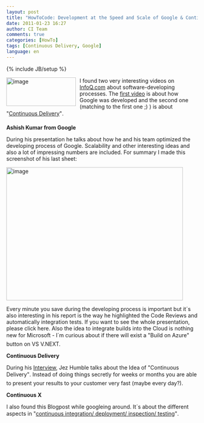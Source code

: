 ```yaml
---
layout: post
title: "HowToCode: Development at the Speed and Scale of Google & Continuous Delivery/X"
date: 2011-01-23 16:27
author: CI Team
comments: true
categories: [HowTo]
tags: [Continuous Delivery, Google]
language: en
---
```

{% include JB/setup %}

  <p align="left"><img style="background-image: none; border-bottom: 0px; border-left: 0px; margin: 0px 10px 10px 0px; padding-left: 0px; padding-right: 0px; border-top: 0px; border-right: 0px; padding-top: 0px" title="image" border="0" alt="image" align="left" src="{{BASE_PATH}}/assets/wp-images-de/image_thumb320.png" width="183" height="75" />I found two very interesting videos on <a href="http://www.infoq.com/">InfoQ.com</a> about software-developing processes. The <a href="http://www.infoq.com/presentations/Development-at-Google">first video</a> is about how Google was developed and the second one (matching to the first one ;) ) is about "<a href="http://www.infoq.com/interviews/jez-humble-continuous-del">Continuous Delivery</a>".</p>  <!--more-->  <p><b>Ashish Kumar from Google</b></p>  
  <p>During his presentation he talks about how he and his team optimized the developing process of Google. Scalability and other interesting ideas and also a lot of impressing numbers are included. For summary I made this screenshot of his last sheet:</p>
<p><img style="background-image: none; border-bottom: 0px; border-left: 0px; padding-left: 0px; padding-right: 0px; border-top: 0px; border-right: 0px; padding-top: 0px" title="image" border="0" alt="image" src="{{BASE_PATH}}/assets/wp-images-de/image_thumb321.png" width="465" height="350" /></p>
<p>Every minute you save during the developing process is important but it´s also interesting in his report is the way he highlighted the Code Reviews and automatically integration tests. If you want to see the whole presentation, please click here. Also the idea to integrate builds into the Cloud is nothing new for Microsoft - I´m curious about if there will exist a "Build on Azure" button on VS V.NEXT.</p>
<p><b>Continuous Delivery</b></p>  
  <p>During his <a href="http://www.infoq.com/interviews/jez-humble-continuous-del">Interview</a>, Jez Humble talks about the Idea of "Continuous Delivery". Instead of doing things secretly for weeks or months you are able to present your results to your customer very fast (maybe every day?). </p>
<p><b>Continuous X</b></p>  
  <p>I also found this Blogpost while googleing around. It´s about the different aspects in "<a href="http://blog.agafonov.net.ua/post/2010/12/02/Continuous-Integration-and-build-engineering-in-Microsoft-NET.aspx">continuous integration/ deployment/ inspection/ testing</a>".</p>
